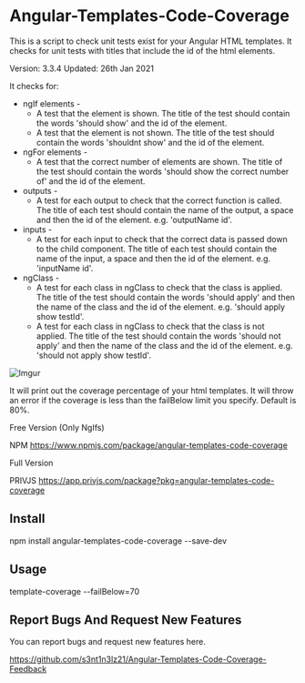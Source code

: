 # Angular-Templates-Code-Coverage

This is a script to check unit tests exist for your Angular HTML templates. It checks for unit tests with titles that include the id of the html elements.

Version: 3.3.4
Updated: 26th Jan 2021

It checks for:
* ngIf elements - 
    * A test that the element is shown. The title of the test should contain the words 'should show' and the id of the element.
    * A test that the element is not shown. The title of the test should contain the words 'shouldnt show' and the id of the element.
* ngFor elements -
    * A test that the correct number of elements are shown. The title of the test should contain the words 'should show the correct number of' and the id of the element.
* outputs -
    * A test for each output to check that the correct function is called. The title of each test should contain the name of the output, a space and then the id of the element. e.g. 'outputName id'.
* inputs -
    * A test for each input to check that the correct data is passed down to the child component. The title of each test should contain the name of the input, a space and then the id of the element. e.g. 'inputName id'.
* ngClass -
    * A test for each class in ngClass to check that the class is applied. The title of the test should contain the words 'should apply' and then the name of the class and the id of the element. e.g. 'should apply show testId'.
    * A test for each class in ngClass to check that the class is not applied. The title of the test should contain the words 'should not apply' and then the name of the class and the id of the element. e.g. 'should not apply show testId'.

![Imgur](https://i.imgur.com/4HO3PIU.png)

It will print out the coverage percentage of your html templates. It will throw an error if the coverage is less than the failBelow limit you specify. Default is 80%.

Free Version (Only NgIfs)

NPM  https://www.npmjs.com/package/angular-templates-code-coverage

Full Version

PRIVJS https://app.privjs.com/package?pkg=angular-templates-code-coverage

## Install

npm install angular-templates-code-coverage --save-dev

## Usage

template-coverage --failBelow=70

## Report Bugs And Request New Features

You can report bugs and request new features here.

https://github.com/s3nt1n3lz21/Angular-Templates-Code-Coverage-Feedback